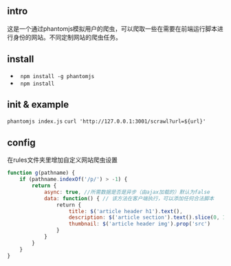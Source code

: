 ## intro
这是一个通过phantomjs模拟用户的爬虫，可以爬取一些在需要在前端运行脚本进行身份的网站。不同定制网站的爬虫任务。

## install
* ` npm install -g phantomjs`
* ` npm install`

## init & example
`phantomjs index.js`
`curl 'http://127.0.0.1:3001/scrawl?url=${url}'`

## config
在rules文件夹里增加自定义网站爬虫设置

```js
function g(pathname) {
    if (pathname.indexOf('/p/') > -1) {
        return {
            async: true, //所需数据是否是异步（由ajax加载的）默认为false
            data: function() { // 该方法在客户端执行，可以添加任何合法脚本
                return {
                    title: $('article header h1').text(),
                    description: $('article section').text().slice(0, 140),
                    thumbnail: $('article header img').prop('src')
                }
            }
        }
    }
}
```

